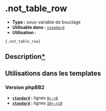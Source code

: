 # .not_table_row
* __Type :__ sous-variable de bouclage
* __Utilisable dans :__ [`standard`](../tpl/standard.md#readme)
* __Utilisation :__

```html
{.not_table_row}
```

## Description[*](https://fa-tvars.appspot.com/var/.not_table_row)
## Utilisations dans les templates

### Version phpBB2
* __[`standard`](../tpl/standard.md#readme) :__ lignes [`8`](../src/subsilver/standard.tpl#L8)[`<->`](../src/subsilver/standard.tpl#L8-L8)[`8`](../src/subsilver/standard.tpl#L8)
* __[`standard`](../tpl/standard.md#readme) :__ lignes [`10`](../src/subsilver/standard.tpl#L10)[`<->`](../src/subsilver/standard.tpl#L10-L10)[`10`](../src/subsilver/standard.tpl#L10)

